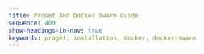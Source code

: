 ```yaml
---
title: ProGet And Docker Swarm Guide
sequence: 400
show-headings-in-nav: true
keywords: proget, installation, docker, docker-swarm
---
```


